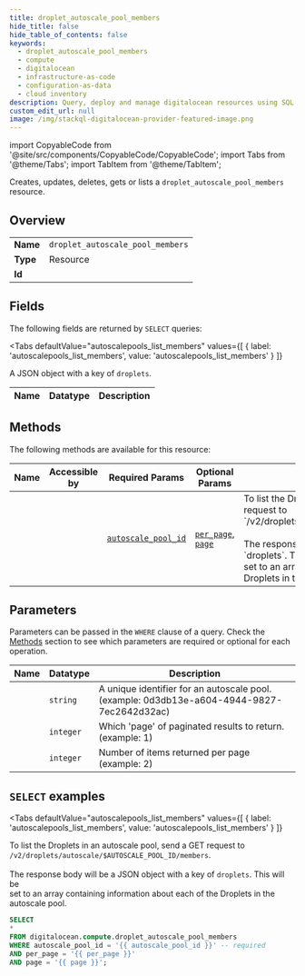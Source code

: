 ```yaml
--- 
title: droplet_autoscale_pool_members
hide_title: false
hide_table_of_contents: false
keywords:
  - droplet_autoscale_pool_members
  - compute
  - digitalocean
  - infrastructure-as-code
  - configuration-as-data
  - cloud inventory
description: Query, deploy and manage digitalocean resources using SQL
custom_edit_url: null
image: /img/stackql-digitalocean-provider-featured-image.png
---
```


import CopyableCode from '@site/src/components/CopyableCode/CopyableCode';
import Tabs from '@theme/Tabs';
import TabItem from '@theme/TabItem';

Creates, updates, deletes, gets or lists a <code>droplet_autoscale_pool_members</code> resource.

## Overview
<table><tbody>
<tr><td><b>Name</b></td><td><code>droplet_autoscale_pool_members</code></td></tr>
<tr><td><b>Type</b></td><td>Resource</td></tr>
<tr><td><b>Id</b></td><td><CopyableCode code="digitalocean.compute.droplet_autoscale_pool_members" /></td></tr>
</tbody></table>

## Fields

The following fields are returned by `SELECT` queries:

<Tabs
    defaultValue="autoscalepools_list_members"
    values={[
        { label: 'autoscalepools_list_members', value: 'autoscalepools_list_members' }
    ]}
>
<TabItem value="autoscalepools_list_members">

A JSON object with a key of `droplets`.

<table>
<thead>
    <tr>
    <th>Name</th>
    <th>Datatype</th>
    <th>Description</th>
    </tr>
</thead>
<tbody>
</tbody>
</table>
</TabItem>
</Tabs>

## Methods

The following methods are available for this resource:

<table>
<thead>
    <tr>
    <th>Name</th>
    <th>Accessible by</th>
    <th>Required Params</th>
    <th>Optional Params</th>
    <th>Description</th>
    </tr>
</thead>
<tbody>
<tr>
    <td><a href="#autoscalepools_list_members"><CopyableCode code="autoscalepools_list_members" /></a></td>
    <td><CopyableCode code="select" /></td>
    <td><a href="#parameter-autoscale_pool_id"><code>autoscale_pool_id</code></a></td>
    <td><a href="#parameter-per_page"><code>per_page</code></a>, <a href="#parameter-page"><code>page</code></a></td>
    <td>To list the Droplets in an autoscale pool, send a GET request to `/v2/droplets/autoscale/$AUTOSCALE_POOL_ID/members`.<br /><br />The response body will be a JSON object with a key of `droplets`. This will be<br />set to an array containing information about each of the Droplets in the autoscale pool.<br /></td>
</tr>
</tbody>
</table>

## Parameters

Parameters can be passed in the `WHERE` clause of a query. Check the [Methods](#methods) section to see which parameters are required or optional for each operation.

<table>
<thead>
    <tr>
    <th>Name</th>
    <th>Datatype</th>
    <th>Description</th>
    </tr>
</thead>
<tbody>
<tr id="parameter-autoscale_pool_id">
    <td><CopyableCode code="autoscale_pool_id" /></td>
    <td><code>string</code></td>
    <td>A unique identifier for an autoscale pool. (example: 0d3db13e-a604-4944-9827-7ec2642d32ac)</td>
</tr>
<tr id="parameter-page">
    <td><CopyableCode code="page" /></td>
    <td><code>integer</code></td>
    <td>Which 'page' of paginated results to return. (example: 1)</td>
</tr>
<tr id="parameter-per_page">
    <td><CopyableCode code="per_page" /></td>
    <td><code>integer</code></td>
    <td>Number of items returned per page (example: 2)</td>
</tr>
</tbody>
</table>

## `SELECT` examples

<Tabs
    defaultValue="autoscalepools_list_members"
    values={[
        { label: 'autoscalepools_list_members', value: 'autoscalepools_list_members' }
    ]}
>
<TabItem value="autoscalepools_list_members">

To list the Droplets in an autoscale pool, send a GET request to `/v2/droplets/autoscale/$AUTOSCALE_POOL_ID/members`.<br /><br />The response body will be a JSON object with a key of `droplets`. This will be<br />set to an array containing information about each of the Droplets in the autoscale pool.<br />

```sql
SELECT
*
FROM digitalocean.compute.droplet_autoscale_pool_members
WHERE autoscale_pool_id = '{{ autoscale_pool_id }}' -- required
AND per_page = '{{ per_page }}'
AND page = '{{ page }}';
```
</TabItem>
</Tabs>
